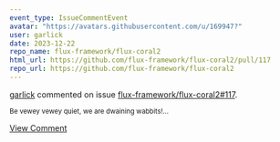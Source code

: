```yaml
---
event_type: IssueCommentEvent
avatar: "https://avatars.githubusercontent.com/u/169947?"
user: garlick
date: 2023-12-22
repo_name: flux-framework/flux-coral2
html_url: https://github.com/flux-framework/flux-coral2/pull/117
repo_url: https://github.com/flux-framework/flux-coral2
---
```


<a href='https://github.com/garlick' target='_blank'>garlick</a> commented on issue <a href='https://github.com/flux-framework/flux-coral2/pull/117' target='_blank'>flux-framework/flux-coral2#117</a>.

<small>Be vewey vewey quiet, we are dwaining wabbits!...</small>

<a href='https://github.com/flux-framework/flux-coral2/pull/117' target='_blank'>View Comment</a>